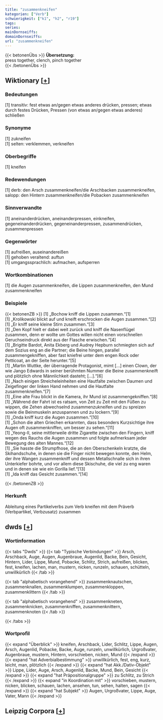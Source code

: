 ```yaml
---
title: "zusammenkneifen"
kategorien: ["Verb"]
schwierigkeit: ["k1", "h2", "r19"]
tags:
series:
mainDornseiffs:
domainDornseiffs:
url: "zusammenkneifen"
---
```


{{< betonenÜbs >}}
**Übersetzung:**  
press together, clench, pinch  together  
{{< /betonenÜbs >}}

## Wiktionary [[+](https://de.wiktionary.org/wiki/zusammenkneifen)]

### Bedeutungen
[1] transitiv: fest etwas an/gegen etwas anderes drücken, pressen; etwas durch festes Drücken, Pressen (von etwas an/gegen etwas anderes) schließen  

### Synonyme
[1] zukneifen  
[1] selten: verklemmen, verkneifen  

### Oberbegriffe
[1] kneifen  

### Redewendungen
[1] derb: den Arsch zusammenkneifen/die Arschbacken zusammenkneifen, salopp: den Hintern zusammenkneifen/die Pobacken zusammenkneifen  

### Sinnverwandte
[1] aneinanderdrücken, aneinanderpressen, einkneifen, gegeneinanderdrücken, gegeneinanderpressen, zusammendrücken, zusammenpressen  

### Gegenwörter
[1] aufreißen, auseinandereißen  
[1] gehoben veraltend: auftun  
[1] umgangssprachlich: aufmachen, aufsperren  

### Wortkombinationen
[1] die Augen zusammenkneifen, die Lippen zusammenkneifen, den Mund zusammenkneifen  

### Beispiele
{{< betonenZB >}}
[1] „Bochow kniff die Lippen zusammen.“[1]  
[1] „Krolikowski blickt auf und kneift erschrocken die Augen zusammen.“[2]  
[1] „Er kniff seine kleine Stirn zusammen.“[3]  
[1] „Den Kopf hielt er dabei weit zurück und kniff die Nasenflügel zusammen, denn er wollte um Gottes willen nicht einen vorschnellen Geruchseindruck direkt aus der Flasche erwischen.“[4]  
[1] „Brigitte Bardot, Anita Ekberg und Audrey Hepburn schmiegten sich auf dem Sozius eng an die Partner; die Beine hingen, parallel zusammengekniffen, aber fast kniefrei unter dem engen Rock oder Petticoat, an der Seite herunter.“[5]  
[1] „Martin Wuttke, der überragende Protagonist, mimt […] einen Clown, der wie Jango Edwards in seiner berühmten Nummer die Beine zusammenkneift und plötzlich ohne Männlichkeit dasteht; […].“[6]  
[1] „Nach einigen Streicheleinheiten eine Hautfalte zwischen Daumen und Zeigefinger der linken Hand nehmen und die Hautfalte zusammenkneifen.“[7]  
[1] „Eine alte Frau blickt in die Kamera, ihr Mund ist zusammengekniffen.“[8]  
[1] „Während der Fahrt ist es ratsam, von Zeit zu Zeit mit den Füßen zu wippen, die Zehen abwechselnd zusammenzukneifen und zu spreizen sowie die Beinmuskeln anzuspannen und zu lockern.“[9]  
[1] „Onda kniff kurz die Augen zusammen.“[10]  
[1] „Schon die alten Griechen erkannten, dass besonders Kurzsichtige ihre Augen oft zusammenkniffen, um besser zu sehen.“[11]  
[1] „Yeong-Il, seine mittlerweile dritte Zigarette zwischen den Fingern, kniff wegen des Rauchs die Augen zusammen und folgte aufmerksam jeder Bewegung des alten Mannes.“[12]  
[1] „Sie hasste die Strumpfhose, die an den Oberschenkeln kratzte, die Skihandschuhe, in denen sie die Finger nicht bewegen konnte, den Helm, der ihre Wangen zusammenkniff und dessen Metallschnalle sich in ihren Unterkiefer bohrte, und vor allem diese Skischuhe, die viel zu eng waren und in denen sie wie ein Gorilla lief.“[13]  
[1] „Ida kniff das Gesicht zusammen.“[14]  

{{< /betonenZB >}}
### Herkunft
Ableitung eines Partikelverbs zum Verb kneifen mit dem Präverb (Verbpartikel, Verbzusatz) zusammen  



## dwds [[+](https://www.dwds.de/wb/zusammenkneifen)]

### Wortinformation
{{< tabs "Dwds" >}}
{{< tab "Typische Verbindungen" >}}
Arsch, Arschback, Auge, Augen, Augenbraue, Augenlid, Backe, Bein, Gesicht, Hintern, Lider, Lippe, Mund, Pobacke, Schlitz, Strich, aufreißen, blicken, fest, kneifen, lachen, man, mustern, nicken, runzeln, schauen, schütteln, unwillkürlich
{{< /tab >}}

{{< tab "alphabetisch vorangehend" >}}
zusammenknautschen, zusammenknallen, zusammenklumpen, zusammenkloppen, zusammenklittern
{{< /tab >}}

{{< tab "alphabetisch vorangehend" >}}
zusammenkneten, zusammenknicken, zusammenkniffen, zusammenknittern, zusammenknoten
{{< /tab >}}

{{< /tabs >}}

### Wortprofil
{{< expand "Überblick" >}} kneifen, Arschback, Lider, Schlitz, Lippe, Augen, Arsch, Augenlid, Pobacke, Backe, Auge, runzeln, unwillkürlich, Urgroßvater, Augenbraue, mustern, Hintern, vorschieben, nicken, Mund {{< /expand >}}
{{< expand "hat Adverbialbestimmung" >}} unwillkürlich, fest, eng, kurz, leicht, man, plötzlich {{< /expand >}}
{{< expand "hat Akk./Dativ-Objekt" >}} Lippe, Lider, Auge, Arsch, Augenlid, Backe, Mund, Bein, Gesicht {{< /expand >}}
{{< expand "hat Präpositionalgruppe" >}} zu Schlitz, zu Strich {{< /expand >}}
{{< expand "in Koordination mit" >}} vorschieben, mustern, nicken, blicken, schauen, lachen, ansehen, tun, sehen, halten, sagen {{< /expand >}}
{{< expand "hat Subjekt" >}} Augen, Urgroßvater, Lippe, Auge, Vater, Mann {{< /expand >}}

## Leipzig Corpora [[+](https://corpora.uni-leipzig.de/en/res?word=zusammenkneifen&corpusId=deu_newscrawl-public_2018)]

